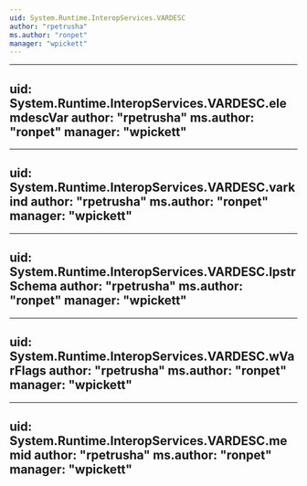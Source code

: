 ```yaml
---
uid: System.Runtime.InteropServices.VARDESC
author: "rpetrusha"
ms.author: "ronpet"
manager: "wpickett"
---
```


---
uid: System.Runtime.InteropServices.VARDESC.elemdescVar
author: "rpetrusha"
ms.author: "ronpet"
manager: "wpickett"
---

---
uid: System.Runtime.InteropServices.VARDESC.varkind
author: "rpetrusha"
ms.author: "ronpet"
manager: "wpickett"
---

---
uid: System.Runtime.InteropServices.VARDESC.lpstrSchema
author: "rpetrusha"
ms.author: "ronpet"
manager: "wpickett"
---

---
uid: System.Runtime.InteropServices.VARDESC.wVarFlags
author: "rpetrusha"
ms.author: "ronpet"
manager: "wpickett"
---

---
uid: System.Runtime.InteropServices.VARDESC.memid
author: "rpetrusha"
ms.author: "ronpet"
manager: "wpickett"
---
